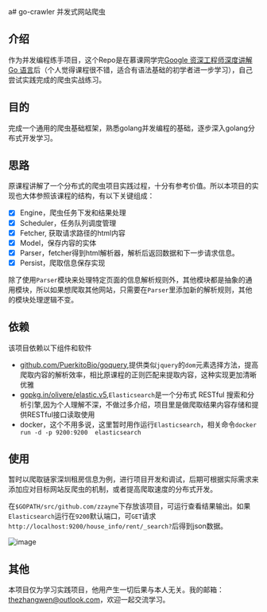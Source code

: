 a# go-crawler 并发式网站爬虫

## 介绍

作为并发编程练手项目，这个Repo是在慕课网学完[Google 资深工程师深度讲解 Go 语言](https://coding.imooc.com/class/180.html)后（个人觉得课程很不错，适合有语法基础的初学者进一步学习），自己尝试实践完成的爬虫实战练习。

## 目的

完成一个通用的爬虫基础框架，熟悉golang并发编程的基础，逐步深入golang分布式开发学习。


## 思路

原课程讲解了一个分布式的爬虫项目实践过程，十分有参考价值。所以本项目的实现也大体参照该课程的结构，有以下关键组成：

- [x] Engine，爬虫任务下发和结果处理
- [x] Scheduler，任务队列调度管理
- [x] Fetcher, 获取请求路径的html内容
- [x] Model，保存内容的实体
- [x] Parser，fetcher得到html解析器，解析后返回数据和下一步请求信息。
- [x] Persist，爬取信息保存实现

除了使用`Parser`模块来处理特定页面的信息解析规则外，其他模块都是抽象的通用模块，所以如果想爬取其他网站，只需要在`Parser`里添加新的解析规则，其他的模块处理逻辑不变。


## 依赖

该项目依赖以下组件和软件

- [github.com/PuerkitoBio/goquery](github.com/PuerkitoBio/goquery),提供类似`jquery`的`dom`元素选择方法，提高爬取内容的解析效率，相比原课程的正则匹配来提取内容，这种实现更加清晰优雅
- [gopkg.in/olivere/elastic.v5](https://gopkg.in/olivere/elastic.v5),`Elasticsearch`是一个分布式 RESTful 搜索和分析引擎,因为个人理解不深，不做过多介绍，项目里是做爬取结果内容存储和提供RESTful接口读取使用
- docker，这个不用多说，这里暂时用作运行`Elasticsearch`，相关命令`docker run -d -p 9200:9200  elasticsearch`


## 使用

暂时以爬取链家深圳租房信息为例，进行项目开发和调试，后期可根据实际需求来添加应对目标网站反爬虫的机制，或者提高爬取速度的分布式开发。

在`$GOPATH/src/github.com/zzayne`下存放该项目，可运行查看结果输出。如果`Elasticsearch`运行在`9200`默认端口，可`GET`请求`http://localhost:9200/house_info/rent/_search?`后得到json数据。

![image](https://note.youdao.com/yws/public/resource/d4aea1ddaafd92526a8e7ff70a3586ab/xmlnote/07B258CB79AB4E8A8EC854B4479F8EB0/4129)


## 其他

本项目仅为学习实践项目，他用产生一切后果与本人无关。我的邮箱：thezhangwen@outlook.com，欢迎一起交流学习。



